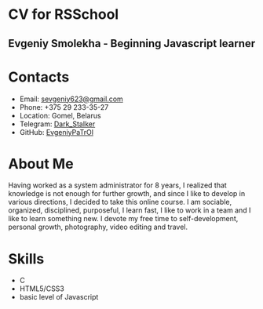 # CV for RSSchool

## Evgeniy Smolekha - Beginning Javascript learner

# Contacts
- Email: sevgeniy623@gmail.com
- Phone: +375 29 233-35-27
- Location: Gomel, Belarus
- Telegram: [Dark_StaIker](https://t.me/Dark_StaIker)
- GitHub: [EvgeniyPaTrOl](https://github.com/EvgeniyPaTrOl)

# About Me
Having worked as a system administrator for 8 years, I realized that knowledge is not enough for further growth, and since I like to develop in various directions, I decided to take this online course. I am sociable, organized, disciplined, purposeful, I learn fast, I like to work in a team and I like to learn something new. I devote my free time to self-development, personal growth, photography, video editing and travel.

# Skills
   - C
   - HTML5/CSS3
   - basic level of Javascript
   
   
